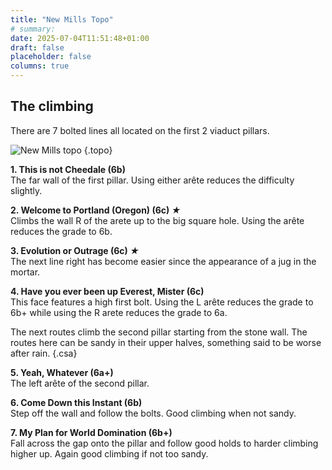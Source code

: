 ```yaml
---
title: "New Mills Topo"
# summary: 
date: 2025-07-04T11:51:48+01:00
draft: false
placeholder: false
columns: true
---
```


## The climbing

There are 7 bolted lines all located on the first 2 viaduct pillars. 


![New Mills topo](/img/peak/buxton/new-mills-topo.jpg)
{.topo}

**1. This is not Cheedale (6b)**  
The far wall of the first pillar. Using either arête reduces the difficulty slightly.

**2. Welcome to Portland (Oregon) (6c) *&starf;***  
Climbs the wall R of the arete up to the big square hole. Using the arête reduces the grade to 6b.

**3. Evolution or Outrage (6c) *&starf;***  
The next line right has become easier since the appearance of a jug in the mortar.

**4. Have you ever been up Everest, Mister (6c)**  
This face features a high first bolt. Using the L arête reduces the grade to 6b+ while using the R arete reduces the grade to 6a.

The next routes climb the second pillar starting from the stone wall. The routes here can be sandy in their upper halves, something said to be worse after rain.
{.csa}

**5. Yeah, Whatever (6a+)**  
The left arête of the second pillar.

**6. Come Down this Instant (6b)**  
Step off the wall and follow the bolts. Good climbing when not sandy.

**7. My Plan for World Domination (6b+)**  
Fall across the gap onto the pillar and follow good holds to harder climbing higher up. Again good climbing if not too sandy.